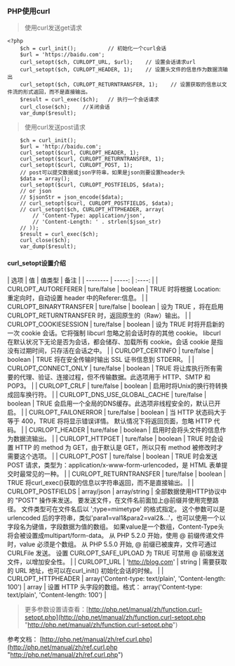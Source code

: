 ### PHP使用curl

> 使用curl发送get请求

	<?php
		$ch = curl_init();			// 初始化一个curl会话
		$url = 'https://baidu.com';
		curl_setopt($ch, CURLOPT_URL, $url);	// 设置会话请求url
		curl_setopt($ch, CURLOPT_HEADER, 1);	// 设置头文件的信息作为数据流输出
		curl_setopt($ch, CURLOPT_RETURNTRANSFER, 1);	// 设置获取的信息以文件流的形式返回，而不是直接输出。
		$result = curl_exec($ch);	// 执行一个会话请求
		curl_close($ch);	//关闭会话
		var_dump($result);


> 使用curl发送post请求

		$ch = curl_init();
		$url = 'http://baidu.com';
		curl_setopt($curl, CURLOPT_HEADER, 1);
		curl_setopt($curl, CURLOPT_RETURNTRANSFER, 1);
		curl_setopt($curl, CURLOPT_POST, 1);
		// post可以提交数据或json字符串，如果是json则要设置header头
		$data = array();
		curl_setopt($curl, CURLOPT_POSTFIELDS, $data);
		// or json
		// $jsonStr = json_encode($data);
		// curl_setopt($curl, CURLOPT_POSTFIELDS, $data);
		// curl_setopt($ch, CURLOPT_HTTPHEADER, array(
			// 'Content-Type: application/json',
			// 'Content-Length: ' . strlen($json_str)
		// ));
		$result = curl_exec($ch);
		curl_close($ch);
		var_dump($result);


#### curl_setopt设置介绍

|          选项          |          值          |          值类型          |          备注          |
| --------   | -----:  | :----:  |
| CURLOPT_AUTOREFERER      | ture/false   |   boolean     |  TRUE 时将根据 Location: 重定向时，自动设置 header 中的Referer:信息。  |
| CURLOPT_BINARYTRANSFER        |   ture/false   |    boolean   |   设为 TRUE ，将在启用 CURLOPT_RETURNTRANSFER 时，返回原生的（Raw）输出。   |
| CURLOPT_COOKIESESSION        |   ture/false   |    boolean   |   设为 TRUE 时将开启新的一次 cookie 会话。它将强制 libcurl 忽略之前会话时存的其他 cookie。 libcurl 在默认状况下无论是否为会话，都会储存、加载所有 cookie。会话 cookie 是指没有过期时间，只存活在会话之中。   |
| CURLOPT_CERTINFO        |   ture/false   |    boolean   |   TRUE 将在安全传输时输出 SSL 证书信息到 STDERR。   |
| CURLOPT_CONNECT_ONLY        |   ture/false   |    boolean   |   TRUE 将让库执行所有需要的代理、验证、连接过程，但不传输数据。此选项用于 HTTP、SMTP 和 POP3。   |
| CURLOPT_CRLF        |   ture/false   |    boolean   |   启用时将Unix的换行符转换成回车换行符。   |
| CURLOPT_DNS_USE_GLOBAL_CACHE        |   ture/false   |    boolean   |   TRUE 会启用一个全局的DNS缓存。此选项非线程安全的，默认已开启。   |
| CURLOPT_FAILONERROR        |   ture/false   |    boolean   |   当 HTTP 状态码大于等于 400，TRUE 将将显示错误详情。 默认情况下将返回页面，忽略 HTTP 代码。   |
| CURLOPT_HEADER        |   ture/false   |    boolean   |   启用时会将头文件的信息作为数据流输出。   |
| CURLOPT_HTTPGET        |   ture/false   |    boolean   |  TRUE 时会设置 HTTP 的 method 为 GET，由于默认是 GET，所以只有 method 被修改时才需要这个选项。   |
| CURLOPT_POST        |   ture/false   |    boolean   |   TRUE 时会发送 POST 请求，类型为：application/x-www-form-urlencoded，是 HTML 表单提交时最常见的一种。   |
| CURLOPT_RETURNTRANSFER        |   ture/false   |    boolean   |   TRUE 将curl_exec()获取的信息以字符串返回，而不是直接输出。   |
| CURLOPT_POSTFIELDS        |  array/json   |    array/string   |   全部数据使用HTTP协议中的 "POST" 操作来发送。 要发送文件，在文件名前面加上@前缀并使用完整路径。 文件类型可在文件名后以 ';type=mimetype' 的格式指定。 这个参数可以是 urlencoded 后的字符串，类似'para1=val1&para2=val2&...'，也可以使用一个以字段名为键值，字段数据为值的数组。 如果value是一个数组，Content-Type头将会被设置成multipart/form-data。 从 PHP 5.2.0 开始，使用 @ 前缀传递文件时，value 必须是个数组。 从 PHP 5.5.0 开始, @ 前缀已被废弃，文件可通过 CURLFile 发送。 设置 CURLOPT_SAFE_UPLOAD 为 TRUE 可禁用 @ 前缀发送文件，以增加安全性。   |
| CURLOPT_URL        |   'http://blog.com'   |    string   |   需要获取的 URL 地址，也可以在curl_init() 初始化会话的时候。   |
| CURLOPT_HTTPHEADER        |  array('Content-type: text/plain', 'Content-length: 100')   |    array   |   设置 HTTP 头字段的数组。格式： array('Content-type: text/plain', 'Content-length: 100')   |

> 更多参数设置请查看：[http://php.net/manual/zh/function.curl-setopt.php](http://php.net/manual/zh/function.curl-setopt.php "http://php.net/manual/zh/function.curl-setopt.php")

参考文档：
[http://php.net/manual/zh/ref.curl.php](http://php.net/manual/zh/ref.curl.php "http://php.net/manual/zh/ref.curl.php")